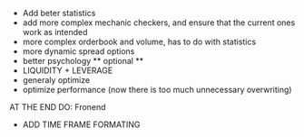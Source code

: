 
- Add beter statistics
- add more complex mechanic checkers, and ensure that the current ones work as intended
- more complex orderbook and volume, has to do with statistics
- more dynamic spread options
- better psychology ** optional **
- LIQUIDITY + LEVERAGE
- generaly optimize
- optimize performance (now there is too much unnecessary overwriting)

AT THE END DO:
Fronend
- ADD TIME FRAME FORMATING

